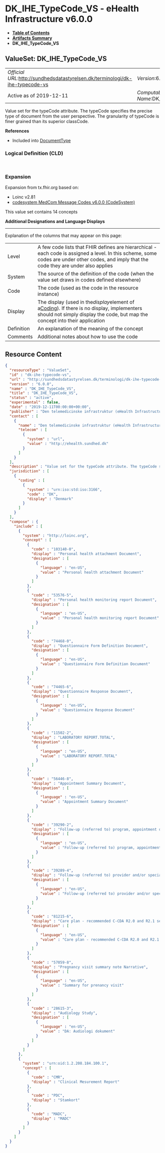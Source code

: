# DK_IHE_TypeCode_VS - eHealth Infrastructure v6.0.0

* [**Table of Contents**](toc.md)
* [**Artifacts Summary**](artifacts.md)
* **DK_IHE_TypeCode_VS**

## ValueSet: DK_IHE_TypeCode_VS 

| | |
| :--- | :--- |
| *Official URL*:http://sundhedsdatastyrelsen.dk/terminologi/dk-ihe-typecode-vs | *Version*:6.0.0 |
| Active as of 2019-12-11 | *Computable Name*:DK_IHE_TypeCode_VS |

 
Value set for the typeCode attribute. The typeCode specifies the precise type of document from the user perspective. The granularity of typeCode is finer grained than its superior classCode. 

 **References** 

* Included into [DocumentType](ValueSet-ehealth-document-type.md)

### Logical Definition (CLD)

 

### Expansion

Expansion from tx.fhir.org based on:

* Loinc v2.81
* [codesystem MedCom Message Codes v6.0.0 (CodeSystem)](CodeSystem-urn-oid-1.2.208.184.100.1.md)

This value set contains 14 concepts

**Additional Designations and Language Displays**

-------

 Explanation of the columns that may appear on this page: 

| | |
| :--- | :--- |
| Level | A few code lists that FHIR defines are hierarchical - each code is assigned a level. In this scheme, some codes are under other codes, and imply that the code they are under also applies |
| System | The source of the definition of the code (when the value set draws in codes defined elsewhere) |
| Code | The code (used as the code in the resource instance) |
| Display | The display (used in the*display*element of a[Coding](http://hl7.org/fhir/R4/datatypes.html#Coding)). If there is no display, implementers should not simply display the code, but map the concept into their application |
| Definition | An explanation of the meaning of the concept |
| Comments | Additional notes about how to use the code |



## Resource Content

```json
{
  "resourceType" : "ValueSet",
  "id" : "dk-ihe-typecode-vs",
  "url" : "http://sundhedsdatastyrelsen.dk/terminologi/dk-ihe-typecode-vs",
  "version" : "6.0.0",
  "name" : "DK_IHE_TypeCode_VS",
  "title" : "DK_IHE_TypeCode_VS",
  "status" : "active",
  "experimental" : false,
  "date" : "2019-12-11T00:00:00+00:00",
  "publisher" : "Den telemedicinske infrastruktur (eHealth Infrastructure)",
  "contact" : [
    {
      "name" : "Den telemedicinske infrastruktur (eHealth Infrastructure)",
      "telecom" : [
        {
          "system" : "url",
          "value" : "http://ehealth.sundhed.dk"
        }
      ]
    }
  ],
  "description" : "Value set for the typeCode attribute. The typeCode specifies the precise type of document from the user perspective. The granularity of typeCode is finer grained than its superior classCode.",
  "jurisdiction" : [
    {
      "coding" : [
        {
          "system" : "urn:iso:std:iso:3166",
          "code" : "DK",
          "display" : "Denmark"
        }
      ]
    }
  ],
  "compose" : {
    "include" : [
      {
        "system" : "http://loinc.org",
        "concept" : [
          {
            "code" : "103140-0",
            "display" : "Personal health attachment Document",
            "designation" : [
              {
                "language" : "en-US",
                "value" : "Personal health attachment Document"
              }
            ]
          },
          {
            "code" : "53576-5",
            "display" : "Personal health monitoring report Document",
            "designation" : [
              {
                "language" : "en-US",
                "value" : "Personal health monitoring report Document"
              }
            ]
          },
          {
            "code" : "74468-0",
            "display" : "Questionnaire Form Definition Document",
            "designation" : [
              {
                "language" : "en-US",
                "value" : "Questionnaire Form Definition Document"
              }
            ]
          },
          {
            "code" : "74465-6",
            "display" : "Questionnaire Response Document",
            "designation" : [
              {
                "language" : "en-US",
                "value" : "Questionnaire Response Document"
              }
            ]
          },
          {
            "code" : "11502-2",
            "display" : "LABORATORY REPORT.TOTAL",
            "designation" : [
              {
                "language" : "en-US",
                "value" : "LABORATORY REPORT.TOTAL"
              }
            ]
          },
          {
            "code" : "56446-8",
            "display" : "Appointment Summary Document",
            "designation" : [
              {
                "language" : "en-US",
                "value" : "Appointment Summary Document"
              }
            ]
          },
          {
            "code" : "39290-2",
            "display" : "Follow-up (referred to) program, appointment date",
            "designation" : [
              {
                "language" : "en-US",
                "value" : "Follow-up (referred to) program, appointment date"
              }
            ]
          },
          {
            "code" : "39289-4",
            "display" : "Follow-up (referred to) provider and/or specialist, appointment date",
            "designation" : [
              {
                "language" : "en-US",
                "value" : "Follow-up (referred to) provider and/or specialist, appointment date"
              }
            ]
          },
          {
            "code" : "81215-6",
            "display" : "Care plan - recommended C-CDA R2.0 and R2.1 sections",
            "designation" : [
              {
                "language" : "en-US",
                "value" : "Care plan - recommended C-CDA R2.0 and R2.1 sections"
              }
            ]
          },
          {
            "code" : "57059-8",
            "display" : "Pregnancy visit summary note Narrative",
            "designation" : [
              {
                "language" : "en-US",
                "value" : "Summary for prenancy visit"
              }
            ]
          },
          {
            "code" : "28615-3",
            "display" : "Audiology Study",
            "designation" : [
              {
                "language" : "en-US",
                "value" : "DA: Audiologi dokument"
              }
            ]
          }
        ]
      },
      {
        "system" : "urn:oid:1.2.208.184.100.1",
        "concept" : [
          {
            "code" : "CMR",
            "display" : "Clinical Mesurement Report"
          },
          {
            "code" : "PDC",
            "display" : "Stamkort"
          },
          {
            "code" : "MADC",
            "display" : "MADC"
          }
        ]
      }
    ]
  }
}

```
